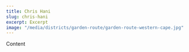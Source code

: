 ```yaml
---
title: Chris Hani
slug: chris-hani
excerpt: Excerpt
image: "/media/districts/garden-route/garden-route-western-cape.jpg"
---
```

Content